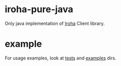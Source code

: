 # iroha-pure-java

Only java implementation of [Iroha](https://github.com/hyperledger/iroha) Client library.

# example

For usage examples, look at [tests](./src/test/groovy/jp/co/soramitsu/iroha/java/) and [examples](./src/test/java/jp/co/soramitsu/iroha/java/) dirs.
